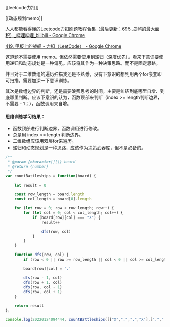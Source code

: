 [[leetcode力扣]]

[[动态规划memo]]

[人人都能看得懂的Leetcode力扣刷题教程合集（最后更新：695 .岛屿的最大面积）_哔哩哔哩_bilibili - Google Chrome](https://www.bilibili.com/video/BV1wA411b7qZ?p=42)

[419. 甲板上的战舰 - 力扣（LeetCode） - Google Chrome](https://leetcode-cn.com/problems/battleships-in-a-board/)

这道题不需要使用 memo。但依然需要使用到递归（深度优先）。看来下意识要使用递归和动态规划是一种偏见。应该将其作为一种决策思路。而不是固定思路。

并且对于二维数组的遍历扫描我还是不熟悉，没有下意识的想到用两个for嵌套即可扫描。需要加深一下意识训练。

其次是数组边界的判断，还是需要浪费思考的时间。主要是纠结到底哪里自增、到底哪里判断。应该下意识的认为，函数顶部来判断（index >= length判断边界，不需要 - 1；），函数调用来自增。

#### 思维训练学习结果：
- 函数顶部进行判断边界，函数调用进行修改。
- 总是用 index >= length 判断边界。
- 二维数组应该用双层for来遍历。
- 递归和动态规划是一种思路，应该作为决策武器库，但不是必备的。

```javascript
/**
 * @param {character[][]} board
 * @return {number}
 */
var countBattleships = function(board) {

    let result = 0

    const row_length = board.length
    const col_length = board[0].length

    for (let row = 0; row < row_length; row++) {
        for (let col = 0; col < col_length; col++) {
            if (board[row][col] === "X") {
                result++

                dfs(row, col)
            }
        }
    }

    function dfs(row, col) {
        if (row < 0 || row >= row_length || col < 0 || col >= col_length || board[row][col] != "X") return

        board[row][col] = '.'

        dfs(row - 1, col)
        dfs(row + 1, col)
        dfs(row, col - 1)
        dfs(row, col + 1)
    }  

    return result
};

console.log(20220124094444, countBattleships([["X",".",".","X"],[".",".",".","X"],[".",".",".","X"]]))
```